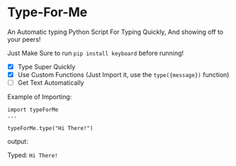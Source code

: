 # Type-For-Me
An Automatic typing Python Script For Typing Quickly, And showing off to your peers!


Just Make Sure to run `pip install keyboard` before running!

- [x] Type Super Quickly
- [x] Use Custom Functions (Just Import it, use the `type({message})` function)
- [ ] Get Text Automatically

Example of Importing:

```
import typeForMe
...

typeForMe.type("Hi There!")
```

output:

Typed: `Hi There!`
